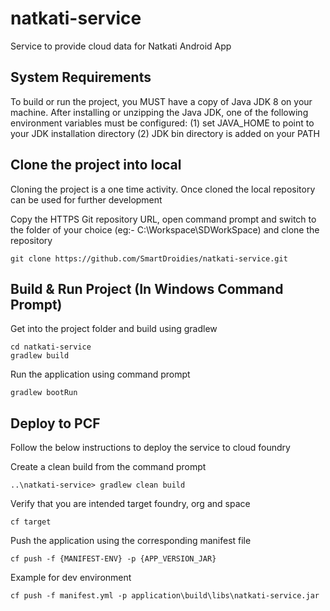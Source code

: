 # natkati-service
Service to provide cloud data for Natkati Android App

## System Requirements

To build or run the project, you MUST have a copy of Java JDK 8 on your machine. 
After installing or unzipping the Java JDK, one of the following environment variables must be configured:
  (1) set JAVA_HOME to point to your JDK installation directory
  (2) JDK bin directory is added on your PATH

## Clone the project into local 
Cloning the project is a one time activity.  Once cloned the local repository can be used for further development

Copy the HTTPS Git repository URL, open command prompt and switch to the folder of your choice (eg:- C:\Workspace\SDWorkSpace) and clone the repository
```
git clone https://github.com/SmartDroidies/natkati-service.git
```  
 
## Build & Run Project (In Windows Command Prompt)

Get into the project folder and build using gradlew
```
cd natkati-service
gradlew build
```

Run the application using command prompt 
```
gradlew bootRun
```

## Deploy to PCF
Follow the below instructions to deploy the service to cloud foundry

Create a clean build from the command prompt
```
..\natkati-service> gradlew clean build
``` 

Verify that you are intended target foundry, org and space
```
cf target
```

Push the application using the corresponding manifest file 
```
cf push -f {MANIFEST-ENV} -p {APP_VERSION_JAR} 
```

Example for dev environment 
```
cf push -f manifest.yml -p application\build\libs\natkati-service.jar
``` 
   
 

 
